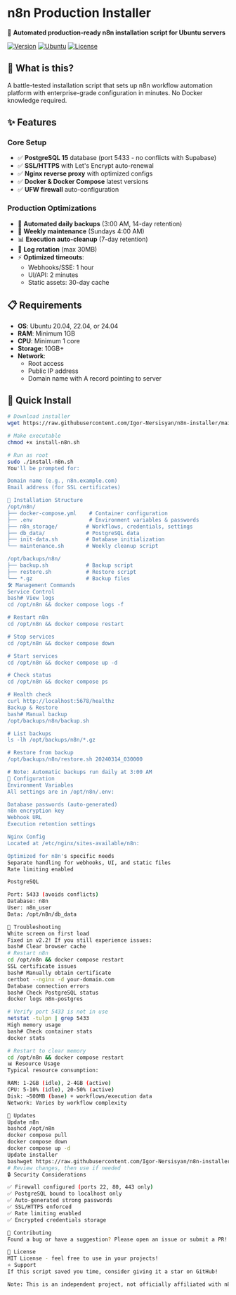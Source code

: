 # n8n Production Installer

🚀 **Automated production-ready n8n installation script for Ubuntu servers**

[![Version](https://img.shields.io/badge/version-2.2-blue.svg)](https://github.com/Igor-Nersisyan/n8n-installer)
[![Ubuntu](https://img.shields.io/badge/Ubuntu-20.04%20|%2022.04%20|%2024.04-orange.svg)](https://ubuntu.com/)
[![License](https://img.shields.io/badge/license-MIT-green.svg)](LICENSE)

## 🎯 What is this?

A battle-tested installation script that sets up n8n workflow automation platform with enterprise-grade configuration in minutes. No Docker knowledge required.

## ✨ Features

### Core Setup
- ✅ **PostgreSQL 15** database (port 5433 - no conflicts with Supabase)
- ✅ **SSL/HTTPS** with Let's Encrypt auto-renewal
- ✅ **Nginx reverse proxy** with optimized configs
- ✅ **Docker & Docker Compose** latest versions
- ✅ **UFW firewall** auto-configuration

### Production Optimizations
- 🔄 **Automated daily backups** (3:00 AM, 14-day retention)
- 🧹 **Weekly maintenance** (Sundays 4:00 AM)
- 📊 **Execution auto-cleanup** (7-day retention)
- 📝 **Log rotation** (max 30MB)
- ⚡ **Optimized timeouts**:
  - Webhooks/SSE: 1 hour
  - UI/API: 2 minutes
  - Static assets: 30-day cache

## 📋 Requirements

- **OS**: Ubuntu 20.04, 22.04, or 24.04
- **RAM**: Minimum 1GB 
- **CPU**: Minimum 1 core
- **Storage**: 10GB+ 
- **Network**: 
  - Root access
  - Public IP address
  - Domain name with A record pointing to server

## 🚀 Quick Install
```bash
# Download installer
wget https://raw.githubusercontent.com/Igor-Nersisyan/n8n-installer/main/install-n8n.sh

# Make executable
chmod +x install-n8n.sh

# Run as root
sudo ./install-n8n.sh
You'll be prompted for:

Domain name (e.g., n8n.example.com)
Email address (for SSL certificates)

📁 Installation Structure
/opt/n8n/
├── docker-compose.yml    # Container configuration
├── .env                  # Environment variables & passwords
├── n8n_storage/         # Workflows, credentials, settings
├── db_data/             # PostgreSQL data
├── init-data.sh         # Database initialization
└── maintenance.sh       # Weekly cleanup script

/opt/backups/n8n/
├── backup.sh            # Backup script
├── restore.sh           # Restore script
└── *.gz                 # Backup files
🛠️ Management Commands
Service Control
bash# View logs
cd /opt/n8n && docker compose logs -f

# Restart n8n
cd /opt/n8n && docker compose restart

# Stop services
cd /opt/n8n && docker compose down

# Start services
cd /opt/n8n && docker compose up -d

# Check status
cd /opt/n8n && docker compose ps

# Health check
curl http://localhost:5678/healthz
Backup & Restore
bash# Manual backup
/opt/backups/n8n/backup.sh

# List backups
ls -lh /opt/backups/n8n/*.gz

# Restore from backup
/opt/backups/n8n/restore.sh 20240314_030000

# Note: Automatic backups run daily at 3:00 AM
🔧 Configuration
Environment Variables
All settings are in /opt/n8n/.env:

Database passwords (auto-generated)
n8n encryption key
Webhook URL
Execution retention settings

Nginx Config
Located at /etc/nginx/sites-available/n8n:

Optimized for n8n's specific needs
Separate handling for webhooks, UI, and static files
Rate limiting enabled

PostgreSQL

Port: 5433 (avoids conflicts)
Database: n8n
User: n8n_user
Data: /opt/n8n/db_data

🐛 Troubleshooting
White screen on first load
Fixed in v2.2! If you still experience issues:
bash# Clear browser cache
# Restart n8n
cd /opt/n8n && docker compose restart
SSL certificate issues
bash# Manually obtain certificate
certbot --nginx -d your-domain.com
Database connection errors
bash# Check PostgreSQL status
docker logs n8n-postgres

# Verify port 5433 is not in use
netstat -tulpn | grep 5433
High memory usage
bash# Check container stats
docker stats

# Restart to clear memory
cd /opt/n8n && docker compose restart
📊 Resource Usage
Typical resource consumption:

RAM: 1-2GB (idle), 2-4GB (active)
CPU: 5-10% (idle), 20-50% (active)
Disk: ~500MB (base) + workflows/execution data
Network: Varies by workflow complexity

🔄 Updates
Update n8n
bashcd /opt/n8n
docker compose pull
docker compose down
docker compose up -d
Update installer
bashwget https://raw.githubusercontent.com/Igor-Nersisyan/n8n-installer/main/install-n8n.sh -O install-n8n-new.sh
# Review changes, then use if needed
🔒 Security Considerations

✅ Firewall configured (ports 22, 80, 443 only)
✅ PostgreSQL bound to localhost only
✅ Auto-generated strong passwords
✅ SSL/HTTPS enforced
✅ Rate limiting enabled
✅ Encrypted credentials storage

🤝 Contributing
Found a bug or have a suggestion? Please open an issue or submit a PR!

📄 License
MIT License - feel free to use in your projects!
⭐ Support
If this script saved you time, consider giving it a star on GitHub!

Note: This is an independent project, not officially affiliated with n8n.
